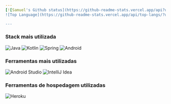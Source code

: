 ```yaml
---
[![Samuel's Github status](https://github-readme-stats.vercel.app/api?username=samuellimacap&show_icons=true&theme=radical)](https://github.com/samuellimacap/github-readme-stats)
![Top Language](https://github-readme-stats.vercel.app/api/top-langs/?username=samuellimacap&langs_count=3&theme=radical)

---
```

### Stack mais utilizada
![Java](https://img.shields.io/badge/java-6DA55F?style=for-the-badge&logo=java&logoColor=white&color=red)
![Kotlin](https://img.shields.io/badge/kotlin-6DA55F?style=for-the-badge&logo=kotlin&logoColor=white&color=purple)
![Spring](https://img.shields.io/badge/spring-6DA55F?style=for-the-badge&logo=spring&logoColor=white&color=green)
![Android](https://img.shields.io/badge/android-6DA55F?style=for-the-badge&logo=android&logoColor=white&color=green)


### Ferramentas mais utilizadas
![Android Studio](https://img.shields.io/badge/Android_Studio-6DA55F?style=for-the-badge&logo=androidstudio&logoColor=white&color=green)
![IntelliJ Idea](https://img.shields.io/badge/IntelliJ_Idea-6DA55F?style=for-the-badge&logo=intellijidea&logoColor=white&color=gray)

### Ferramentas de hospedagem utilizadas

![Heroku](https://img.shields.io/badge/heroku-6DA55F?style=for-the-badge&logo=intellijidea&logoColor=white&color=purple)



<!--
**SamuelLimaCap/SamuelLimaCap** is a ✨ _special_ ✨ repository because its `README.md` (this file) appears on your GitHub profile.

Here are some ideas to get you started:

- 🔭 I’m currently working on ...
- 🌱 I’m currently learning ...
- 👯 I’m looking to collaborate on ...
- 🤔 I’m looking for help with ...
- 💬 Ask me about ...
- 📫 How to reach me: ...
- 😄 Pronouns: ...
- ⚡ Fun fact: ...
-->
